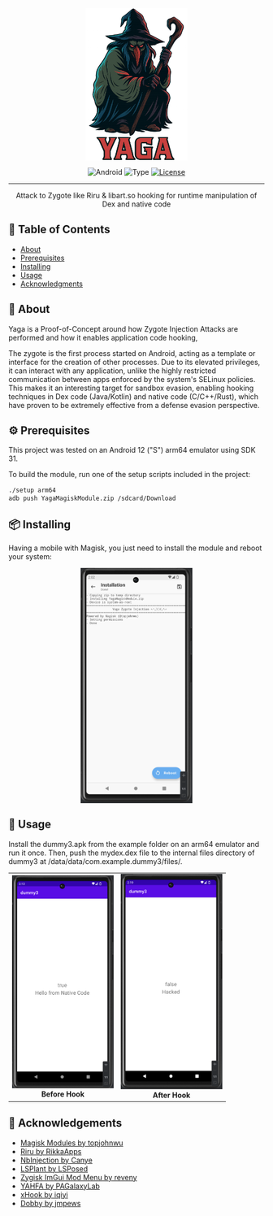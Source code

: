<p align="center">
  <img src="./gitResources/logo.png" alt="Project logo" width="200" height="300" style="margin:0;padding:0;display:block;">
</p>

<div align="center">

![Android](https://img.shields.io/badge/Android-34A853?style=flat&logo=android&logoColor=white)
![Type](https://img.shields.io/badge/type-Proof_of_Concept-blueviolet)
[![License](https://img.shields.io/badge/license-MIT-blue.svg)](/LICENSE)

</div>

---

<p align="center"> Attack to Zygote like Riru & libart.so hooking for runtime manipulation of Dex and native code
    <br> 
</p>

## 📝 Table of Contents

- [About](#about)
- [Prerequisites](#about)
- [Installing](#getting_started)
- [Usage](#usage)
- [Acknowledgments](#acknowledgement)

## 🧐 About <a name = "about"></a>

Yaga is a Proof-of-Concept around how Zygote Injection Attacks are performed and how it enables application code hooking,

The zygote is the first process started on Android, acting as a template or interface for the creation of other processes. Due to its elevated privileges, it can interact with any application, unlike the highly restricted communication between apps enforced by the system's SELinux policies. This makes it an interesting target for sandbox evasion, enabling hooking techniques in Dex code (Java/Kotlin) and native code (C/C++/Rust), which have proven to be extremely effective from a defense evasion perspective.

## ⚙️ Prerequisites

This project was tested on an Android 12 ("S") arm64 emulator using SDK 31.

To build the module, run one of the setup scripts included in the project:
```
./setup arm64
adb push YagaMagiskModule.zip /sdcard/Download
```

## 📦 Installing

Having a mobile with Magisk, you just need to install the module and reboot your system:
<div align="center">
  <img src="./gitResources/install.png" alt="Screenshot" width="220" style="margin:0;padding:0;display:block;">
</div>

## 🚀 Usage <a name="usage"></a>

Install the dummy3.apk from the example folder on an arm64 emulator and run it once. Then, push the mydex.dex file to the internal files directory of dummy3 at /data/data/com.example.dummy3/files/.

<table align="center">
  <tr>
    <td align="center"><img src="./gitResources/before.png" width="200"><br><b>Before Hook</b></td>
    <td align="center"><img src="./gitResources/after.png" width="200"><br><b>After Hook</b></td>
  </tr>
</table>

## 🎉 Acknowledgements <a name = "acknowledgement"></a>

- [Magisk Modules by topjohnwu](https://topjohnwu.github.io/Magisk/guides.html)
- [Riru by RikkaApps](https://github.com/RikkaApps/Riru)
- [NbInjection by Canye](https://github.com/canyie/NbInjection?tab=readme-ov-file)
- [LSPlant by LSPosed](https://github.com/LSPosed/LSPlant)
- [Zygisk ImGui Mod Menu by reveny](https://github.com/reveny/Zygisk-ImGui-Mod-Menu)
- [YAHFA by PAGalaxyLab](https://github.com/PAGalaxyLab/YAHFA)
- [xHook by iqiyi](https://github.com/iqiyi/xHook)
- [Dobby by jmpews](https://github.com/jmpews/Dobby)
